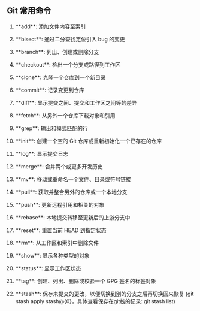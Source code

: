 ## Git 常用命令

1. \*\*add\*\*: 添加文件内容至索引

2. \*\*bisect\*\*: 通过二分查找定位引入 bug 的变更

3. \*\*branch\*\*: 列出、创建或删除分支

4. \*\*checkout\*\*: 检出一个分支或路径到工作区

5. \*\*clone\*\*: 克隆一个仓库到一个新目录

6. \*\*commit\*\*: 记录变更到仓库

7. \*\*diff\*\*: 显示提交之间、提交和工作区之间等的差异

8. \*\*fetch\*\*: 从另外一个仓库下载对象和引用

9. \*\*grep\*\*: 输出和模式匹配的行

10. \*\*init\*\*: 创建一个空的 Git 仓库或重新初始化一个已存在的仓库

11. \*\*log\*\*: 显示提交日志

12. \*\*merge\*\*: 合并两个或更多开发历史

13. \*\*mv\*\*: 移动或重命名一个文件、目录或符号链接

14. \*\*pull\*\*: 获取并整合另外的仓库或一个本地分支

15. \*\*push\*\*: 更新远程引用和相关的对象

16. \*\*rebase\*\*: 本地提交转移至更新后的上游分支中

17. \*\*reset\*\*: 重置当前 HEAD 到指定状态

18. \*\*rm\*\*: 从工作区和索引中删除文件

19. \*\*show\*\*: 显示各种类型的对象

20. \*\*status\*\*: 显示工作区状态

21. \*\*tag\*\*: 创建、列出、删除或校验一个 GPG 签名的标签对象

22. \*\*stash\*\*: 保存未提交的更改，以便切换到别的分支之后再切换回来恢复 \(git stash apply stash@{0}，具体查看保存在git栈的记录: git stash list\) 





